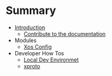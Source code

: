 # Summary

* [Introduction](README.md)
    - [Contribute to the documentation](contribute_docs.md)
* Modules
	- [Xos Config](modules/xosconfig.md)
* Developer How Tos
	- [Local Dev Environmet](dev/local_env.md)
    - [xproto](dev/xproto.md)

